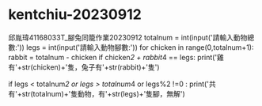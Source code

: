 # kentchiu-20230912
邱胤瑋41168033T_腳兔同籠作業20230912
totalnum = int(input('請輸入動物總數:'))
legs = int(input('請輸入動物腳數:'))
for chicken in range(0,totalnum+1):
    rabbit = totalnum - chicken
    if chicken*2 + rabbit*4 == legs:
        print('雞有'+str(chicken)+'隻，兔子有'+str(rabbit)+'隻')
        
if legs < totalnum*2 or legs > totalnum*4 or legs%2 !=0 :
    print('共有'+str(totalnum)+'隻動物，有'+str(legs)+'隻腳，無解')
    
